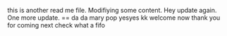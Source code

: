 this is another read me file. Modifiying some content. 
Hey update again. 
One more update. ==
da da 
mary pop
yesyes
kk
welcome now
thank you for coming 
next check
what a fifo 
